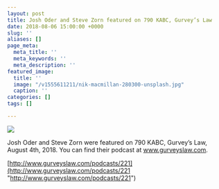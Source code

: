 ```yaml
---
layout: post
title: Josh Oder and Steve Zorn featured on 790 KABC, Gurvey’s Law
date: 2018-08-06 15:00:00 +0000
slug: ''
aliases: []
page_meta:
  meta_title: ''
  meta_keywords: ''
  meta_description: ''
featured_image:
  title: ''
  image: "/v1555611211/nik-macmillan-280300-unsplash.jpg"
  caption: ''
categories: []
tags: []

---
```

![](https://res.cloudinary.com/oderllc/image/upload/v1554780545/Podcast2.jpg)

Josh Oder and Steve Zorn were featured on 790 KABC, Gurvey’s Law, August 4th, 2018. You can find their podcast at www.gurveyslaw.com.

[http://www.gurveyslaw.com/podcasts/221](http://www.gurveyslaw.com/podcasts/221 "http://www.gurveyslaw.com/podcasts/221")